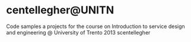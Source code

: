 centellegher@UNITN
============

Code samples a projects for the course on Introduction to service design and engineering @ University of Trento
2013
scentellegher
